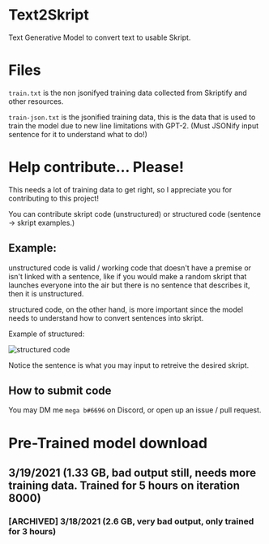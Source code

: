 # Text2Skript

Text Generative Model to convert text to usable Skript.

# Files

`train.txt` is the non jsonifyed training data collected from Skriptify and other resources.

`train-json.txt` is the jsonified training data, this is the data that is used to train the model due to new line limitations with GPT-2. (Must JSONify input sentence for it to understand what to do!)

# Help contribute... Please!

This needs a lot of training data to get right, so I appreciate you for contributing to this project!

You can contribute skript code (unstructured) or structured code (sentence -> skript examples.)

## Example:

unstructured code is valid / working code that doesn't have a premise or isn't linked with a sentence, like if you would make a random skript that launches everyone into the air but there is no sentence that describes it, then it is unstructured.

structured code, on the other hand, is more important since the model needs to understand how to convert sentences into skript.

Example of structured:

![structured code](https://media.discordapp.net/attachments/644989803494113296/822688596925349938/unknown.png)

Notice the sentence is what you may input to retreive the desired skript.

## How to submit code

You may DM me `mega b#6696` on Discord, or open up an issue / pull request.

# Pre-Trained model download

## 3/19/2021 (1.33 GB, bad output still, needs more training data. Trained for 5 hours on iteration 8000)


### [ARCHIVED] 3/18/2021 (2.6 GB, very bad output, only trained for 3 hours) 
